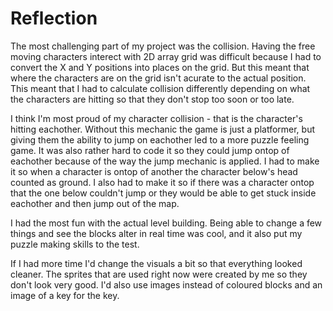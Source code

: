 # Reflection

The most challenging part of my project was the collision. Having the free moving characters interect with 2D array grid was difficult because I had to convert the X and Y positions into places on the grid. But this meant that where the characters are on the grid isn't acurate to the actual position. This meant that I had to calculate collision differently depending on what the characters are hitting so that they don't stop too soon or too late.

I think I'm most proud of my character collision - that is the character's hitting eachother. Without this mechanic the game is just a platformer, but giving them the ability to jump on eachother led to a more puzzle feeling game. It was also rather hard to code it so they could jump ontop of eachother because of the way the jump mechanic is applied. I had to make it so when a character is ontop of another the character below's head counted as ground. I also had to make it so if there was a character ontop that the one below couldn't jump or they would be able to get stuck inside eachother and then jump out of the map.

I had the most fun with the actual level building. Being able to change a few things and see the blocks alter in real time was cool, and it also put my puzzle making skills to the test.

If I had more time I'd change the visuals a bit so that everything looked cleaner. The sprites that are used right now were created by me so they don't look very good. I'd also use images instead of coloured blocks and an image of a key for the key.